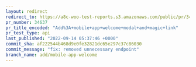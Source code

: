 ```yaml
---
layout: redirect
redirect_to: https://a8c-woo-test-reports.s3.amazonaws.com/public/pr/34637/api/index.html
pr_number: 34637
pr_title_encoded: "Add%3A+mobile+app+welcome+modal+and+magic+link"
pr_test_type: api
last_published: "2022-09-14 05:37:46 +0000"
commit_sha: af222544b468d9e0fe32821dc65e297c37c86030
commit_message: "fix: removed unnecessary endpoint"
branch_name: add/mobile-app-welcome
---
```

